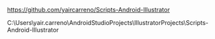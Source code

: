 

https://github.com/yaircarreno/Scripts-Android-Illustrator

C:\Users\yair.carreno\AndroidStudioProjects\IllustratorProjects\Scripts-Android-Illustrator

